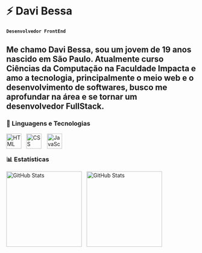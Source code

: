 # ⚡ Davi Bessa

**`Desenvolvedor FrontEnd`**

Me chamo Davi Bessa, sou um jovem de 19 anos nascido em São Paulo. Atualmente curso Ciências da Computação na Faculdade Impacta e amo a tecnologia, principalmente o meio web e o desenvolvimento de softwares, busco me aprofundar na área e se tornar um desenvolvedor FullStack.
---



### 👾 Linguagens e Tecnologias

<img 
    align="left" 
    alt="HTML"
    title="HTML" 
    width="40px" 
    style="padding-right: 10px;" 
    src="https://cdn.jsdelivr.net/gh/devicons/devicon@latest/icons/html5/html5-original.svg" 
/>
<img 
    align="left" 
    alt="CSS" 
    title="CSS"
    width="40px" 
    style="padding-right: 12px;" 
    src="https://cdn.jsdelivr.net/gh/devicons/devicon@latest/icons/css3/css3-original.svg" 
/>
<img 
    align="left" 
    alt="JavaScript" 
    title="JavaScript"
    width="40px" 
    style="padding-right: 12px;" 
    src="https://cdn.jsdelivr.net/gh/devicons/devicon@latest/icons/javascript/javascript-original.svg" 
/>

<br/>
<br/>

### 📊 Estatísticas

<p>
  <img 
    align="left" 
    alt="GitHub Stats" 
    height="200" 
    style="padding-right: 10px;" 
    src="https://github-readme-stats.vercel.app/api?username=Davii106&show_icons=true&theme=tokyonight&include_all_commits=true&locale=pt-br" 
  />

<img 
      align="left" 
      alt="GitHub Stats" 
      height="200"  
      src="https://github-readme-stats.vercel.app/api/top-langs/?username=Davii106&theme=tokyonight&layout=compact&custom_title=Tecnologias&langs_count=9" 
  />
